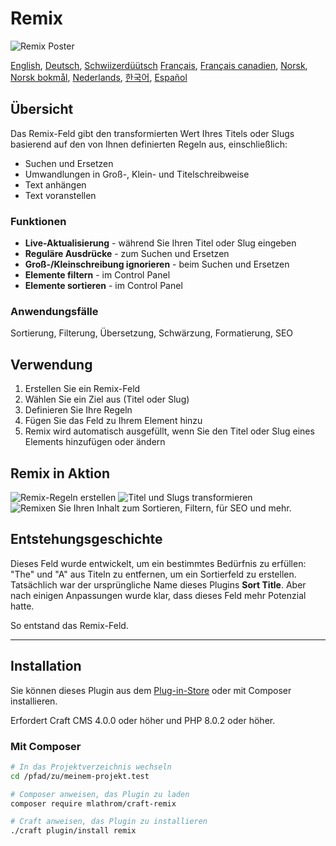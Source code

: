# Remix

![Remix Poster](https://mlathrom-storage-00.sfo3.cdn.digitaloceanspaces.com/github/mlathrom/craft-remix/remix-00-poster.jpg?v1)

[English](docs/en/README.md), [Deutsch](docs/de/README.md), [Schwiizerdüütsch](docs/de-CH/README.md)
[Français](docs/fr/README.md), [Français canadien](docs/fr-CA/README.md), [Norsk](docs/no/README.md), [Norsk bokmål](docs/nb/README.md), [Nederlands](docs/nl/README.md), [한국어](docs/ko/README.md), [Español](docs/es/README.md)

## Übersicht

Das Remix-Feld gibt den transformierten Wert Ihres Titels oder Slugs basierend auf den von Ihnen definierten Regeln aus, einschließlich:

 - Suchen und Ersetzen
 - Umwandlungen in Groß-, Klein- und Titelschreibweise
 - Text anhängen
 - Text voranstellen

### Funktionen
 - **Live-Aktualisierung** - während Sie Ihren Titel oder Slug eingeben
 - **Reguläre Ausdrücke** - zum Suchen und Ersetzen
 - **Groß-/Kleinschreibung ignorieren** - beim Suchen und Ersetzen
 - **Elemente filtern** - im Control Panel
 - **Elemente sortieren** - im Control Panel

### Anwendungsfälle
Sortierung, Filterung, Übersetzung, Schwärzung, Formatierung, SEO

## Verwendung
1. Erstellen Sie ein Remix-Feld
2. Wählen Sie ein Ziel aus (Titel oder Slug)
3. Definieren Sie Ihre Regeln
4. Fügen Sie das Feld zu Ihrem Element hinzu
5. Remix wird automatisch ausgefüllt, wenn Sie den Titel oder Slug eines Elements hinzufügen oder ändern

## Remix in Aktion
![Remix-Regeln erstellen](https://mlathrom-storage-00.sfo3.cdn.digitaloceanspaces.com/github/mlathrom/craft-remix/remix-01-create-rules.jpg?v1)
![Titel und Slugs transformieren](https://mlathrom-storage-00.sfo3.cdn.digitaloceanspaces.com/github/mlathrom/craft-remix/remix-02-transform.jpg?v1)
![Remixen Sie Ihren Inhalt zum Sortieren, Filtern, für SEO und mehr.](https://mlathrom-storage-00.sfo3.cdn.digitaloceanspaces.com/github/mlathrom/craft-remix/remix-03-remix-content.jpg?v2)

## Entstehungsgeschichte
Dieses Feld wurde entwickelt, um ein bestimmtes Bedürfnis zu erfüllen: "The" und "A" aus Titeln zu entfernen, um ein Sortierfeld zu erstellen. Tatsächlich war der ursprüngliche Name dieses Plugins **Sort Title**. Aber nach einigen Anpassungen wurde klar, dass dieses Feld mehr Potenzial hatte. 

So entstand das Remix-Feld.

---

## Installation

Sie können dieses Plugin aus dem [Plug-in-Store](https://plugins.craftcms.com/remix) oder mit Composer installieren.

Erfordert Craft CMS 4.0.0 oder höher und PHP 8.0.2 oder höher.

### Mit Composer

```bash
# In das Projektverzeichnis wechseln
cd /pfad/zu/meinem-projekt.test

# Composer anweisen, das Plugin zu laden
composer require mlathrom/craft-remix

# Craft anweisen, das Plugin zu installieren
./craft plugin/install remix
```